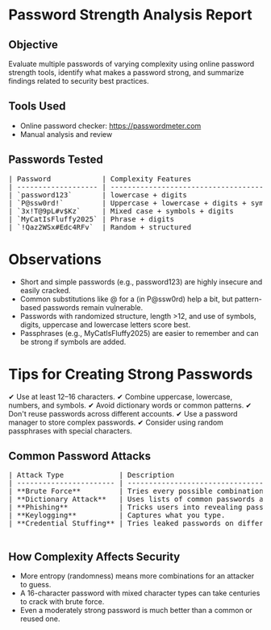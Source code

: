 # Password Strength Analysis Report
## Objective
Evaluate multiple passwords of varying complexity using online password strength tools, identify what makes a password strong, and summarize findings related to security best practices.

## Tools Used
 - Online password checker: https://passwordmeter.com
 - Manual analysis and review


## Passwords Tested
<pre>
| Password            | Complexity Features                     | PasswordMeter Score | Feedback                                |
| ------------------- | --------------------------------------- | ------------------- | --------------------------------------- |
| `password123`       | lowercase + digits                      | 26% (Weak)          | Too short, common word, no symbols      |
| `P@ssw0rd!`         | Uppercase + lowercase + digits + symbol | 70% (Moderate)      | Better structure, but still predictable |
| `3x!T@9pL#v$Kz`     | Mixed case + symbols + digits           | 100% (Strong)       | Excellent length and complexity         |
| `MyCatIsFluffy2025` | Phrase + digits                         | 55% (Moderate)      | Good length but lacks symbol complexity |
| `!Qaz2WSx#Edc4RFv`  | Random + structured                     | 100% (Strong)       | High entropy, secure                    |
</pre>

# Observations
 - Short and simple passwords (e.g., password123) are highly insecure and easily cracked.
 - Common substitutions like @ for a (in P@ssw0rd) help a bit, but pattern-based passwords remain vulnerable.
 - Passwords with randomized structure, length >12, and use of symbols, digits, uppercase and lowercase letters score best.
 - Passphrases (e.g., MyCatIsFluffy2025) are easier to remember and can be strong if symbols are added.

#  Tips for Creating Strong Passwords
✔ Use at least 12–16 characters.
✔ Combine uppercase, lowercase, numbers, and symbols.
✔ Avoid dictionary words or common patterns.
✔ Don't reuse passwords across different accounts.
✔ Use a password manager to store complex passwords.
✔ Consider using random passphrases with special characters.


## Common Password Attacks
<pre>
| Attack Type             | Description                                                    |
| ----------------------- | -------------------------------------------------------------- |
| **Brute Force**         | Tries every possible combination; weak passwords fall quickly. |
| **Dictionary Attack**   | Uses lists of common passwords and variations.                 |
| **Phishing**            | Tricks users into revealing passwords.                         |
| **Keylogging**          | Captures what you type.                                        |
| **Credential Stuffing** | Tries leaked passwords on different accounts.                  |

</pre>

## How Complexity Affects Security
 - More entropy (randomness) means more combinations for an attacker to guess.
 - A 16-character password with mixed character types can take centuries to crack with brute force.
 - Even a moderately strong password is much better than a common or reused one.
